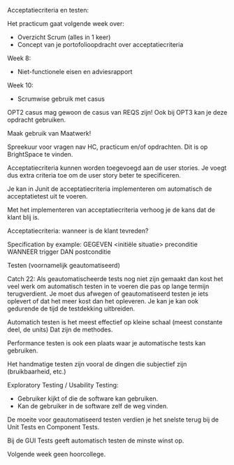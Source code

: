 Acceptatiecriteria en testen:


Het practicum gaat volgende week over:
- Overzicht Scrum (alles in 1 keer)
- Concept van je portofolioopdracht over acceptatiecriteria

Week 8:
- Niet-functionele eisen en adviesrapport

Week 10:
- Scrumwise gebruik met casus

OPT2 casus mag gewoon de casus van REQS zijn! Ook bij OPT3 kan je deze opdracht gebruiken.

Maak gebruik van Maatwerk!

Spreekuur voor vragen nav HC, practicum en/of opdrachten. Dit is op BrightSpace te vinden.

Acceptatiecriteria kunnen worden toegevoegd aan de user stories.
Je voegt dus extra criteria toe om de user story beter te specificeren.

Je kan in Junit de acceptatiecriteria implementeren om automatisch de acceptatietest uit te
voeren.

Met het implementeren van acceptatiecriteria verhoog je de kans dat de klant blij is.

Acceptatiecriteria: wanneer is de klant tevreden?

Specification by example:
GEGEVEN <initiële situatie> 		preconditie
WANNEER <actie>				trigger
DAN <verwachte resultaat>		postconditie

Testen (voornamelijk geautomatiseerd)

Catch 22:
Als geautomatischeerde tests nog niet zijn gemaakt dan kost het veel werk om automatisch
testen in te voeren die pas op lange termijn terugverdient.
Je moet dus afwegen of geautomatiseerd testen je iets oplevert of dat het meer kost dan
het opleveren. Je kan je kan ook gedurende de tijd de testdekking uitbreiden.

Automatich testen is het meest effectief op kleine schaal (meest constante deel, de units)
Dat zijn de methodes.

Performance testen is ook een plaats waar je automatische tests kan gebruiken.

Het handmatige testen zijn vooral de dingen die subjectief zijn (bruikbaarheid, etc.)

Exploratory Testing / Usability Testing:
- Gebruiker kijkt of die de software kan gebruiken.
- Kan de gebruiker in de software zelf de weg vinden.

De moeite voor geautomatiseerd testen verdien je het snelste terug bij de Unit Tests en
Component Tests.

Bij de GUI Tests geeft automatisch testen de minste winst op.

Volgende week geen hoorcollege.
